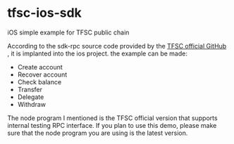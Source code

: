 # tfsc-ios-sdk 
iOS simple example for TFSC public chain

According to the sdk-rpc source code provided by the [TFSC official GitHub](https://github.com/tfs-labs/sdk-rpc) , it is implanted into the ios project. the example can be made:

- Create account
- Recover account
- Check balance
- Transfer 
- Delegate
- Withdraw

The node program I mentioned is the TFSC official version that supports internal testing RPC interface. If you plan to use this demo, please make sure that the node program you are using is the latest version.

